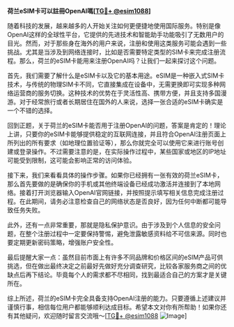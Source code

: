 **荷兰eSIM卡可以註冊OpenAI嗎[[TG💪+ @esim1088](https://t.me/s/esim1088)]**

随着科技的发展，越来越多的人开始关注如何更便捷地使用国际服务。特别是像OpenAI这样的全球性平台，它提供的先进技术和智能助手功能吸引了无数用户的目光。然而，对于那些身在海外的用户来说，注册和使用这类服务可能会遇到一些挑战。尤其是当涉及到网络连接时，比如是否需要特定类型的SIM卡来完成注册流程。那么，荷兰的eSIM卡能用来注册OpenAI吗？让我们一起来探讨这个问题。

首先，我们需要了解什么是eSIM卡以及它的基本用途。eSIM是一种嵌入式SIM卡技术，与传统的物理SIM卡不同，它直接集成在设备中，无需更换即可实现多种网络运营商的服务切换。这种技术的优势在于灵活性高、携带方便，并且支持多国漫游。对于经常旅行或者长期居住在国外的人来说，选择一张合适的eSIM卡确实是一个不错的选择。

回到正题，关于荷兰的eSIM卡能否用于注册OpenAI的问题，答案是肯定的！理论上讲，只要你的eSIM卡能够提供稳定的互联网连接，并且符合OpenAI注册页面上所列出的所有要求（如地理位置验证等），那么你就完全可以使用它来进行账号创建或登录操作。不过需要注意的是，在实际操作过程中，某些国家或地区的IP地址可能受到限制，这可能会影响正常的访问体验。

接下来，我们来看看具体的操作步骤。如果你已经拥有一张有效的荷兰eSIM卡，那么首先要做的是确保你的手机或其他终端设备已经成功激活并连接到了本地网络。接着打开浏览器输入OpenAI官网链接，并按照提示填写相关信息完成注册过程。在此期间，请务必注意检查自己的网络状态是否良好，因为任何中断都可能导致任务失败。

此外，还有一点非常重要，那就是隐私保护意识。由于涉及到个人信息的安全问题，在整个注册过程中一定要保持警惕，避免泄露敏感资料给不可信来源。同时也要定期更新密码策略，增强账户安全性。

最后提醒大家一点：虽然目前市面上有许多不同品牌和价格区间的eSIM产品可供挑选，但在做出最终决定之前最好先做好充分调查研究，比较各家服务商之间的优缺点后再下结论。毕竟每个人的需求都不尽相同，找到最适合自己的方案才是关键所在。

综上所述，荷兰的eSIM卡完全具备支持OpenAI注册的能力。只要遵循上述建议并谨慎行事，相信每位用户都能够顺利达成目标。希望本文对你有所帮助！如果你还有其他疑问，欢迎随时留言交流哦～[[TG💪+ @esim1088](https://t.me/s/esim1088) ![Image](https://i.postimg.cc/4NQfJmqS/Snipaste-2025-05-13-00-14-12.png)]